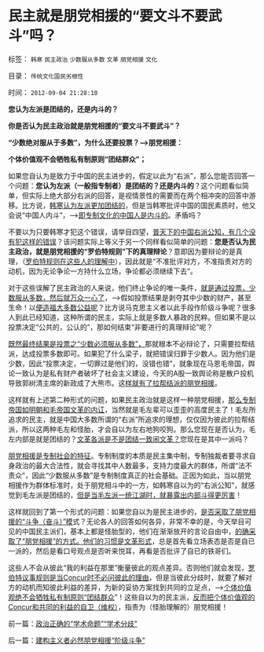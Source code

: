 # 民主就是朋党相援的“要文斗不要武斗”吗？

标签： `韩寒` `民主政治` `少数服从多数` `文革` `朋党相援` `文化` 

目录： `传统文化国民劣根性`

时间： `2012-09-04 21:28:10`

**您认为左派是团结的，还是内斗的？**

**你是否认为民主政治就是朋党相援的“要文斗不要武斗”？**

**“少数绝对服从于多数”，为什么还要投票？——>朋党相援：**

**个体价值观不会牺牲私有制原则“团结群众”；**

如果您自认为是致力于中国的民主进步的，假定以此为“右派”，那么您能否回答一个问题：**您认为左派（一般指专制者）是团结的？还是内斗的**？这个问题看似简单，但实际上绝大部分右派的回答，是视情景性的需要而在两个相冲突的回答中游移。比方说，[韩寒认为左派更加团结的](../../../2010/6/1/民主不需要牺牲任何人的合法利益.md)，但是当韩寒批评中国的国民素质时，他又会说“中国人内斗”，——>[即专制文化的中国人是内斗的](../../../2010/12/24/为什么中国传统文化内斗不休？计划生育.md)。矛盾吗？

不要以为只要韩寒才犯这个错误，请举目四望，[普天下的中国右派公知，有几个没有犯这样的错误](../../../2010/6/1/民主不允许意识形态口号;不要再搞政治运动.md)？该问题实际上等义于另一个同样看似简单的问题：**您是否认为民主政治，就是朋党相援的“罗伯特规则”下的真理辩论**？意即因为要辩论的是真理，（[罗伯特规则在这些人的理解中](../../../2010/2/22/无私后还能有罗伯特议事规则吗？.md)），因此就是“不准批评对方，不准指责对方的动机，因为无论争论一方持什么立场，争论都必须继续下去”。

对于这些误解了民主政治的人来说，他们终止争论的唯一条件，[就是通过投票，少数服从多数，然后就万众一心了](http://hi.baidu.com/darthchn/item/b3eb6a31c83f2b9eb80c0351)，——>假如投票结果是剥夺其中少数的财产，甚至生命！以[便造福大多数公益呢](../../../2012/9/2/公益诉讼恐怕就是法西斯主义.md)？比方说马克思主义者以此手段作阶级斗争呢？很多人到此已经知道，这种所谓的民主，实际上就是多数人暴政的民粹。但如果不是以投票决定“公共的，公认的”，那如何结束“非要进行的真理辩论”呢？

[既然最终结果是投票之“少数必须服从多数”，](../../../2010/3/3/“少数服从多数”是反人权反民主的专治之源.md)那就根本不必辩论了，只需要拉帮结派，达成投票多数即可。如果犯了什么梁子，就把错误归罪于少数人。因为他们是少数，因此“投票决定，一切罪过是他们的，没错也错”，就象现在马恩毛帝国，舆论一致认为是私有财产者破坏了社会主义建设，今天的A股一致舆论称是散户投机导致郭树清主席的新政成了大熊市。这[样就有了拉帮结派的朋党相援](../../../2009/9/20/争取民主就不要搞毛式厚黑政治.md)。

这样就有上述第二种形式的问题，如果民主政治就是这样一种朋党相援，[那么专制帝国如明朝和毛帝国文革的内讧](http://darthvad.blog.163.com/blog/static/5339947020094211013072/)，当然就是毛左辈可以歪歪的高度民主了！毛左所追求的民主，就是中国大多数所谓的“右派”所追求的理想，仅仅因为彼此的拉帮结派，所以这两种毛左和怪胎，才会自以为左右地狗咬狗。那么您现在是否认为，毛左内部是就是团结的？[文革各派是不是团结一致闹文革？](../../../2012/4/21/民粹驱动的暴力建构就是文革.md)您现在是其中一派吗？

[朋党相援是专制社会的特征](../../../2011/1/29/中国社会负反馈系统和后发制度劣势.md)。专制制度的本质是民主集中制，专制独裁者要寻求自身政治的最大合法性，就会寻找其中人数最多，支持力度最大的群体，所谓“法不责众”，因此“少数服从多数”是专制制度真正的社会基础。正因为如此，当以朋党相援作为群体标准时，处于朋党相斗中的一方，如韩寒自以为的“右派公知”，就感觉到毛左派是团结的，[但是当毛左派一统江湖时，就暴露出内部斗得更厉害](../../../2010/5/14/唯恐天下不乱的革命家.md)！

这样就回到了第一个形式的问题：如果您自以为是民主进步的，[是否采取了朋党相援的“斗争（奋斗）”模](../../../2010/4/26/认人只能污合，认理可以成军.md)式？无论各人的回答如何各异，非常不幸的是，今天举目可见的中国民主派们，基本上都是怪胎型的，他们在渐渐放开的言论自由中，[的确采取了“朋党相援”的方式。他们的习惯是文革形式](../../../2011/1/30/狼的斗牙和狗的斗嘴.md)，总是首先看立场表态是否是自已一派的，然后是看口号观点是否听来悦耳，再看是否批评了自已的铁哥们。

这些人不会从彼此“我的利益在那里”衡量彼此的观点差异。否则他们就会发现，[罗伯特议事规则是当Concur时不必问彼此的理由](../../../2012/1/19/建构社会是大忌讳；“反谷物法”不是革命.md)，但是当彼此分歧时，就要了解对方的动机而知彼此利益的差异，为新的妥协方案找到共同的立足点，——>[个体价值观绝不会牺牲私有制原则“团结群众](../../../2011/11/13/团结就是欺骗，团结就是内斗！.md)”！这些自以为的民主派，[反而把个体价值观的Concur和共同的利益的自卫（维权）](../../../2010/12/9/民主并不软弱，民主极其强硬！.md)，指责为（怪胎理解的）朋党相援！



前一篇：[政治正确的“学术命题”“学术分歧”](../../../2012/9/3/政治正确的“学术命题”“学术分歧”.md)

后一篇：[建构主义者必然朋党相援“阶级斗争”](../../../2012/9/4/建构主义者必然朋党相援“阶级斗争”.md)